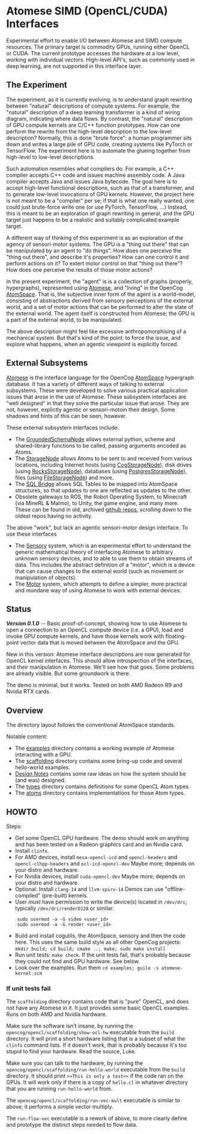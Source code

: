 
Atomese SIMD (OpenCL/CUDA) Interfaces
====================================
Experimental effort to enable I/O between Atomese and SIMD compute
resources. The primary target is commodity GPUs, running either OpenCL
or CUDA. The current prototype accesses the hardware at a low level,
working with individual vectors. High-level API's, such as commonly
used in deep learning, are not supported in this interface layer.

The Experiment
--------------
The experiment, as it is currently evolving, is to understand graph
rewriting between "natural" descriptions of compute systems. For
example, the "natural" description of a deep learning transformer is
a kind of wiring diagram, indicating where data flows. By contrast, the
"natural" description of GPU compute kernels are C/C++ function
prototypes. How can one perform the rewrite from the high-level
description to the low-level description? Normally, this is done "brute
force": a human programmer sits down and writes a large pile of GPU
code, creating systems like PyTorch or TensorFlow. The experiment here
is to automate the glueing together from high-level to low-level
descriptions.

Such automation resembles what compilers do. For example, a C++ compiler
accepts C++ code and issues machine assembly code. A Java compiler
accepts Java and issues Java bytecode. The goal here is to accept
high-level functional descriptions, such as that of a transformer, and
to generate low-level invocations of GPU kernels. However, the project
here is not meant to be a "compiler" per se; if that is what one really
wanted, one could just brute-force write one (or use PyTorch,
TensorFlow, ...) Instead, this is meant to be an exploration of graph
rewriting in general, and the GPU target just happens to be a realistic
and suitably complicated example target.

A different way of thinking of this experiment is as an exploration of
the agency of sensori-motor systems. The GPU is a "thing out there" that
can be manipulated by an agent to "do things". How does one perceive the
"thing out there", and describe it's properties? How can one control it
and perform actions on it? To extert motor control on that "thing out
there"? How does one perceive the results of those motor actions?

In the present experiment, the "agent" is is a collection of graphs
(properly, hypergraphs), represented using
[Atomese](https://wiki.opencog.org/w/Atomese),
and "living" in the OpenCog
[AtomSpace](https://github.com/opencog/atomspace).
That is, the subjective inner form of the agent is a world-model,
consisting of abstractions derived from sensory perceptions of the
external world, and a set of motor actions that can be performed to
alter the state of the external world.  The agent itself is constructed
from Atomese; the GPU is a part of the external world, to be manipulated.

The above description might feel like excessive anthropomorphising of
a mechanical system. But that's kind of the point: to force the issue,
and explore what happens, when an agentic viewpoint is explicitly
forced.

External Subsystems
-------------------
[Atomese](https://wiki.opencog.org/w/Atomese) is the interface language
for the OpenCog [AtomSpace](https://github.com/opencog/atomspace)
hypergraph database. It has a variety of different ways of talking to
external subsystems. These were developed to solve various practical
application issues that arose in the use of Atomese. These subsystem
interfaces are "well designed" in that they solve the particular issue
that arose. They are not, however, explictly agentic or sensori-motoin
their design. Some shadows and hints of this can be seen, however.

These external subsystem interfaces include:

* The [GroundedSchemaNode](https://wiki.opencog.org/w/GroundedSchemaNode)
  allows external python, scheme and shared-library functions to be
  called, passing arguments encoded as Atoms.
* The [StorageNode](https://wiki.opencog.org/w/StorageNode) allows Atoms
  to be sent to and received from various locations, including Internet
  hosts (using
  [CogStorageNode](https://wiki.opencog.org/w/CogStorageNode)), disk
  drives (using
  [RocksStorageNode](https://wiki.opencog.org/w/RocksStorageNode)),
  databases (using
  [PostgresStorageNode](https://wiki.opencog.org/w/PostgresStorageNode)),
  files (using
  [FileStorageNode](https://wiki.opencog.org/w/FileStorageNode))
  and more.
* The [SQL Bridge](https://github.com/opencog/sql-bridge) allows
  SQL Tables to be mapped into AtomSpace structures, so that updates
  to one are reflected as updates to the other.
* Obsolete gateways to ROS, the Robot Operating System, to Minecraft
  (via MineRL & Malmo), to Unity, the game engine, and many more.
  These can be found in old, archived
  [github repos](https://github.com/opencog/), scrolling down to
  the oldest repos having no activity.

The above "work", but lack an agentic sensori-motor design interface.
To use these interfaces

* The [Sensory](https://github.com/opencog/sensory) system, which is
  an experimental effort to understand the generic mathematical theory
  of interfacing Atomese to arbitrary unknown sensory devices, and to
  able to use them to obtain streams of data. This includes the
  abstract definition of a "motor", which is a device that can cause
  changes to the external world (such as movement or manipulation of
  objects).
* The [Motor](https://github.com/opencog/motor) system, which attempts
  to define a simpler, more practical and mundane way of using Atomese
  to work with external devices.

Status
------
***Version 0.1.0*** --
Basic proof-of-concept, showing how to use Atomese to open a connection
to an OpenCL compute device (i.e. a GPU), load and invoke GPU compute
kernels, and have those kernels work with floating-point vector data
that is moved between the AtomSpace and the GPU.

New in this version: Atomese interface descriptions are now generated
for OpenCL kernel interfaces. This should allow introspection of the
interfaces, and their manipulation in Atomese. We'll see how that goes.
Some problems are already visible. But some groundwork is there.

The demo is minimal, but it works.  Tested on both AMD Radeon R9 and
Nvidia RTX cards.

Overview
--------
The directory layout follows the conventional AtomSpace standards.

Notable content:

* The [examples](examples) directory contains a working example
  of Atomese interacting with a GPU.
* The [scaffolding](opencog/opencl/scaffolding) directory
  contains some bring-up code and several hello-world examples.
* [Design Notes](Design.md) contains some
  raw ideas on how the system should be (and was) designed.
* The [types](opencog/opencl/types) directory contains
  definitions for some OpenCL Atom types.
* The [atoms](opencog/atoms/opencl) directory contains
  implementations for those Atom types.


HOWTO
-----
Steps:
* Get some OpenCL GPU hardware. The demo should work on anything and has
  been tested on a Radeon graphics card and an Nvidia card.
* Install `clinfo`.
* For AMD devices, install `mesa-opencl-icd` and `opencl-headers`
  and `opencl-clhpp-headers` and `ocl-icd-opencl-dev`
  Maybe more; depends on your distro and hardware.
* For Nvidia devices, install `cuda-opencl-dev`
  Maybe more; depends on your distro and hardware.
* Optional: Install `clang-14` and `llvm-spirv-14`
  Demos can use "offline-compiled" (pre-built) kernels.
* User *must* have permission to write the device(s) located in
  `/dev/dri`; typically `/dev/dri/renderD128` or similar.
```
    sudo usermod -a -G video <user_id>
    sudo usermod -a -G render <user_id>
```
* Build and install cogutils, the AtomSpace, sensory and then the code
  here.  This uses the same build style as all other OpenCog projects:
  `mkdir build; cd build; cmake ..; make; sudo make install`
* Run unit tests: `make check`.  If the unit tests fail, that's probably
  because they could not find and GPU hardware. See below.
* Look over the examples. Run them
  `cd examples; guile -s atomese-kernel.scm`

### If unit tests fail
The `scaffolding` directory contains code that is "pure" OpenCL,
and does not have any Atomese in it. It just provides some basic
OpenCL examples. Runs on both AMD and Nvidia hardware.

Make sure the software isn't insane, by running the
`opencog/opencl/scaffolding/show-ocl-hw` executable from the
`build` directory. It will print a short hardware listing that
is a subset of what the `clinfo` command lists. If it doesn't
work, that is probably because it's too stupid to find your hardware.
Read the source, Luke.

Make sure you can talk to the hardware, by running the
`opencog/opencl/scaffolding/run-hello-world` executable from
the `build` directory. It should print `>>This is only a test<<` if
the code ran on the GPUs.  It will work only if there is a copy of
`hello.cl` in whatever directory that you are running `run-hello-world`
from.

The `opencog/opencl/scaffolding/run-vec-mult` executable is
similar to above; it performs a simple vector multiply.

The `run-flow-vec` executable is a rework of above, to more clearly
define and prototype the distinct steps needed to flow data.
